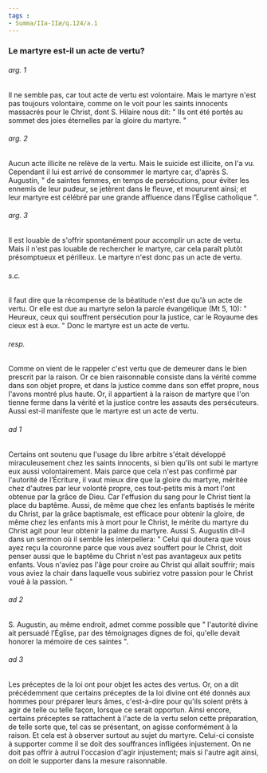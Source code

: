 ```yaml
---
tags : 
- Summa/IIa-IIæ/q.124/a.1
---
```


### Le martyre est-il un acte de vertu?

###### arg. 1
Il ne semble pas, car tout acte de vertu est volontaire. Mais le martyre n'est pas toujours volontaire, comme on le voit pour les saints innocents massacrés pour le Christ, dont S. Hilaire nous dit: " Ils ont été portés au sommet des joies éternelles par la gloire du martyre. " 

###### arg. 2
Aucun acte illicite ne relève de la vertu. Mais le suicide est illicite, on l'a vu. Cependant il lui est arrivé de consommer le martyre car, d'après S. Augustin, " de saintes femmes, en temps de persécutions, pour éviter les ennemis de leur pudeur, se jetèrent dans le fleuve, et moururent ainsi; et leur martyre est célébré par une grande affluence dans l’Église catholique ". 

###### arg. 3
Il est louable de s'offrir spontanément pour accomplir un acte de vertu. Mais il n'est pas louable de rechercher le martyre, car cela paraît plutôt présomptueux et périlleux. Le martyre n'est donc pas un acte de vertu. 

###### s.c.
il faut dire que la récompense de la béatitude n'est due qu'à un acte de vertu. Or elle est due au martyre selon la parole évangélique (Mt 5, 10): " Heureux, ceux qui souffrent persécution pour la justice, car le Royaume des cieux est à eux. " Donc le martyre est un acte de vertu. 

###### resp.
Comme on vient de le rappeler c'est vertu que de demeurer dans le bien prescrit par la raison. Or ce bien raisonnable consiste dans la vérité comme dans son objet propre, et dans la justice comme dans son effet propre, nous l'avons montré plus haute. Or, il appartient à la raison de martyre que l'on tienne ferme dans la vérité et la justice contre les assauts des persécuteurs. Aussi est-il manifeste que le martyre est un acte de vertu. 

###### ad 1
Certains ont soutenu que l'usage du libre arbitre s'était développé miraculeusement chez les saints innocents, si bien qu'ils ont subi le martyre eux aussi volontairement. Mais parce que cela n'est pas confirmé par l'autorité de l’Écriture, il vaut mieux dire que la gloire du martyre, méritée chez d'autres par leur volonté propre, ces tout-petits mis à mort l'ont obtenue par la grâce de Dieu. Car l'effusion du sang pour le Christ tient la place du baptême. Aussi, de même que chez les enfants baptisés le mérite du Christ, par la grâce baptismale, est efficace pour obtenir la gloire, de même chez les enfants mis à mort pour le Christ, le mérite du martyre du Christ agit pour leur obtenir la palme du martyre. Aussi S. Augustin dit-il dans un sermon où il semble les interpellera: " Celui qui doutera que vous ayez reçu la couronne parce que vous avez souffert pour le Christ, doit penser aussi que le baptême du Christ n'est pas avantageux aux petits enfants. Vous n'aviez pas l'âge pour croire au Christ qui allait souffrir; mais vous aviez la chair dans laquelle vous subiriez votre passion pour le Christ voué à la passion. " 

###### ad 2
S. Augustin, au même endroit, admet comme possible que " l'autorité divine ait persuadé l’Église, par des témoignages dignes de foi, qu'elle devait honorer la mémoire de ces saintes ". 

###### ad 3
Les préceptes de la loi ont pour objet les actes des vertus. Or, on a dit précédemment que certains préceptes de la loi divine ont été donnés aux hommes pour préparer leurs âmes, c'est-à-dire pour qu'ils soient prêts à agir de telle ou telle façon, lorsque ce serait opportun. Ainsi encore, certains préceptes se rattachent à l'acte de la vertu selon cette préparation, de telle sorte que, tel cas se présentant, on agisse conformément à la raison. Et cela est à observer surtout au sujet du martyre. Celui-ci consiste à supporter comme il se doit des souffrances infligées injustement. On ne doit pas offrir à autrui l'occasion d'agir injustement; mais si l'autre agit ainsi, on doit le supporter dans la mesure raisonnable. 

